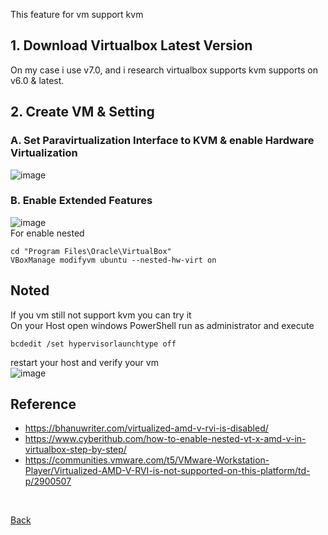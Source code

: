This feature for vm support kvm

## 1. Download Virtualbox Latest Version
On my case i use v7.0, and i research virtualbox supports kvm supports on v6.0 & latest.

## 2. Create VM & Setting 
### A. Set Paravirtualization Interface to KVM & enable Hardware Virtualization
![image](https://user-images.githubusercontent.com/59303583/218284404-43cb1352-94e5-4228-83ff-a3c0971506bd.png)
<br>



### B. Enable Extended Features
![image](https://user-images.githubusercontent.com/59303583/218284412-95d16108-cf08-4ab7-9cdc-b792c84a412a.png)
<br>
For enable nested
```
cd "Program Files\Oracle\VirtualBox"
VBoxManage modifyvm ubuntu --nested-hw-virt on
```

## Noted
If you vm still not support kvm you can try it<br>
On your Host open windows PowerShell run as administrator and execute
```
bcdedit /set hypervisorlaunchtype off
```
restart your host and verify your vm<br>
![image](https://user-images.githubusercontent.com/59303583/218285169-841ec5e4-208d-4605-be29-c539120d0a0f.png)

  
## Reference<br>
- https://bhanuwriter.com/virtualized-amd-v-rvi-is-disabled/
- https://www.cyberithub.com/how-to-enable-nested-vt-x-amd-v-in-virtualbox-step-by-step/
- https://communities.vmware.com/t5/VMware-Workstation-Player/Virtualized-AMD-V-RVI-is-not-supported-on-this-platform/td-p/2900507

<br>


[Back](../)
